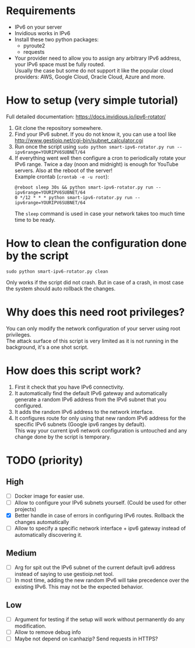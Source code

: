 # Requirements
- IPv6 on your server
- Invidious works in IPv6
- Install these two python packages:
  - pyroute2
  - requests
- Your provider need to allow you to assign any arbitrary IPv6 address, your IPv6 space must be fully routed.  
  Usually the case but some do not support it like the popular cloud providers: AWS, Google Cloud, Oracle Cloud, Azure and more.

# How to setup (very simple tutorial)

Full detailed documentation: https://docs.invidious.io/ipv6-rotator/

1. Git clone the repository somewhere.
2. Find your IPv6 subnet. If you do not know it, you can use a tool like http://www.gestioip.net/cgi-bin/subnet_calculator.cgi
3. Run once the script using `sudo python smart-ipv6-rotator.py run --ipv6range=YOURIPV6SUBNET/64`
4. If everything went well then configure a cron to periodically rotate your IPv6 range.
   Twice a day (noon and midnight) is enough for YouTube servers. Also at the reboot of the server!  
   Example crontab (`crontab -e -u root`):
   ```
   @reboot sleep 30s && python smart-ipv6-rotator.py run --ipv6range=YOURIPV6SUBNET/64
   0 */12 * * * python smart-ipv6-rotator.py run --ipv6range=YOURIPV6SUBNET/64
   ```  
   The `sleep` command is used in case your network takes too much time time to be ready.

# How to clean the configuration done by the script
```
sudo python smart-ipv6-rotator.py clean
```

Only works if the script did not crash. But in case of a crash, in most case the system should auto rollback the changes.

# Why does this need root privileges?

You can only modify the network configuration of your server using root privileges.  
The attack surface of this script is very limited as it is not running in the background, it's a one shot script.

# How does this script work?
1. First it check that you have IPv6 connectivity.
2. It automatically find the default IPv6 gateway and automatically generate a random IPv6 address from the IPv6 subnet that you configured.
3. It adds the random IPv6 address to the network interface.
4. It configures route for only using that new random IPv6 address for the specific IPv6 subnets (Google ipv6 ranges by default).  
   This way your current ipv6 network configuration is untouched and any change done by the script is temporary.

# TODO (priority)
## High
- [ ] Docker image for easier use.
- [ ] Allow to configure your IPv6 subnets yourself. (Could be used for other projects)
- [x] Better handle in case of errors in configuring IPv6 routes. Rollback the changes automatically
- [ ] Allow to specify a specific network interface + ipv6 gateway instead of automatically discovering it.
## Medium
- [ ] Arg for spit out the IPv6 subnet of the current default ipv6 address instead of saying to use gestioip.net tool.
- [ ] In most time, adding the new random IPv6 will take precedence over the existing IPv6. This may not be the expected behavior.
## Low
- [ ] Argument for testing if the setup will work without permanently do any modification.
- [ ] Allow to remove debug info
- [ ] Maybe not depend on icanhazip? Send requests in HTTPS?